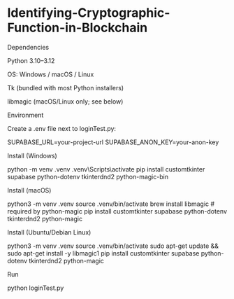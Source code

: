 # Identifying-Cryptographic-Function-in-Blockchain

Dependencies

Python 3.10–3.12

OS: Windows / macOS / Linux

Tk (bundled with most Python installers)

libmagic (macOS/Linux only; see below)

Environment

Create a .env file next to loginTest.py:

SUPABASE_URL=your-project-url
SUPABASE_ANON_KEY=your-anon-key


Install (Windows)

python -m venv .venv
.venv\Scripts\activate
pip install customtkinter supabase python-dotenv tkinterdnd2 python-magic-bin


Install (macOS)

python3 -m venv .venv
source .venv/bin/activate
brew install libmagic          # required by python-magic
pip install customtkinter supabase python-dotenv tkinterdnd2 python-magic


Install (Ubuntu/Debian Linux)

python3 -m venv .venv
source .venv/bin/activate
sudo apt-get update && sudo apt-get install -y libmagic1
pip install customtkinter supabase python-dotenv tkinterdnd2 python-magic


Run

python loginTest.py